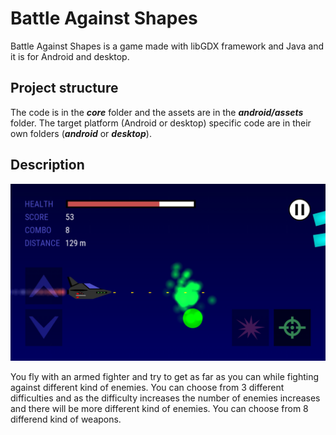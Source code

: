 # Battle Against Shapes

Battle Against Shapes is a game made with libGDX framework and Java and it is for Android and desktop.

## Project structure

The code is in the _**core**_ folder and the assets are in the _**android/assets**_ folder.
The target platform (Android or desktop) specific code are in their own folders (_**android**_ or _**desktop**_).

## Description

<img src="/screenshots/battleagainstshapesgameplay.png" width="640px">

You fly with an armed fighter and try to get as far as you can while fighting against different kind of enemies.
You can choose from 3 different difficulties and as the difficulty increases the number of enemies increases and
there will be more different kind of enemies. You can choose from 8 differend kind of weapons.
